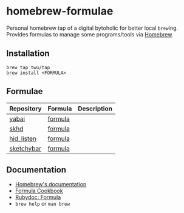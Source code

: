 # homebrew-formulae
Personal homebrew tap of a digital bytoholic for better local `brew`ing.
Provides formulas to manage some programs/tools via [Homebrew](https://brew.sh/).

## Installation

```
brew tap twu/tap
brew install <FORMULA>
```

## Formulae

| Repository | Formula | Description |
| ---------------------------------------------------------- | -------------------------------- | --- |
| [yabai](https://github.com/koekeishiya/yabai)              | [formula](Formula/yabai.rb)      |     |
| [skhd](https://github.com/koekeishiya/skhd)                | [formula](Formula/skhd.rb)       |     |
| [hid_listen](https://github.com/PaulStoffregen/hid_listen) | [formula](Formula/hid_listen.rb) |     |
| [sketchybar](https://github.com/FelixKratz/SketchyBar)     | [formula](Formula/sketchybar.rb) |     |

## Documentation

- [Homebrew's documentation](https://docs.brew.sh/)
- [Formula Cookbook](https://docs.brew.sh/Formula-Cookbook)
- [Rubydoc: Formula](https://rubydoc.brew.sh/Formula)
- `brew help` or `man brew`
